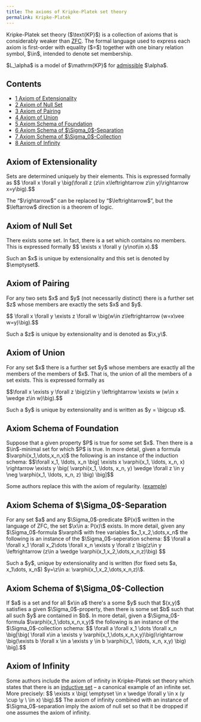 ```yaml
---
title: The axioms of Kripke-Platek set theory
permalink: Kripke-Platek
---
```












Kripke-Platek set theory (\$\text{KP}\$) is a collection of axioms that
is considerably weaker than
[ZFC](ZFC "ZFC"). The
formal language used to express each axiom is first-order with equality
(\$=\$) together with one binary relation symbol, \$\in\$, intended to
denote set membership.

\$L\_\alpha\$ is a model of \$\mathrm{KP}\$ for
[admissible](Admissible "Admissible")
\$\alpha\$.



## Contents


- [<span class="tocnumber">1</span> <span class="toctext">Axiom of
  Extensionality</span>](#Axiom_of_Extensionality)
- [<span class="tocnumber">2</span> <span class="toctext">Axiom of Null
  Set</span>](#Axiom_of_Null_Set)
- [<span class="tocnumber">3</span> <span class="toctext">Axiom of
  Pairing</span>](#Axiom_of_Pairing)
- [<span class="tocnumber">4</span> <span class="toctext">Axiom of
  Union</span>](#Axiom_of_Union)
- [<span class="tocnumber">5</span> <span class="toctext">Axiom Schema
  of Foundation</span>](#Axiom_Schema_of_Foundation)
- [<span class="tocnumber">6</span> <span class="toctext">Axiom Schema
  of
  \$\Sigma_0\$-Separation</span>](#Axiom_Schema_of_.24.5CSigma_0.24-Separation)
- [<span class="tocnumber">7</span> <span class="toctext">Axiom Schema
  of
  \$\Sigma_0\$-Collection</span>](#Axiom_Schema_of_.24.5CSigma_0.24-Collection)
- [<span class="tocnumber">8</span> <span class="toctext">Axiom of
  Infinity</span>](#Axiom_of_Infinity)


## Axiom of Extensionality

Sets are determined uniquely by their elements. This is expressed
formally as \$\$ \forall x \forall y \big(\forall z (z\in
x\leftrightarrow z\in y)\rightarrow x=y\big).\$\$

The “\$\rightarrow\$” can be replaced by “\$\leftrightarrow\$”, but the
\$\leftarrow\$ direction is a theorem of logic.

## Axiom of Null Set

There exists some set. In fact, there is a set which contains no
members. This is expressed formally \$\$ \exists x \forall y (y\not\in
x).\$\$

Such an \$x\$ is unique by extensionality and this set is denoted by
\$\emptyset\$.

## Axiom of Pairing

For any two sets \$x\$ and \$y\$ (not necessarily distinct) there is a
further set \$z\$ whose members are exactly the sets \$x\$ and \$y\$.

\$\$ \forall x \forall y \exists z \forall w \big(w\in z\leftrightarrow
(w=x\vee w=y)\big).\$\$

Such a \$z\$ is unique by extensionality and is denoted as \$\\x,y\\\$.

## Axiom of Union

For any set \$x\$ there is a further set \$y\$ whose members are exactly
all the members of the members of \$x\$. That is, the union of all the
members of a set exists. This is expressed formally as

\$\$\forall x \exists y \forall z \big(z\in y \leftrightarrow \exists w
(w\in x \wedge z\in w)\big).\$\$

Such a \$y\$ is unique by extensionality and is written as \$y = \bigcup
x\$.

## Axiom Schema of Foundation

Suppose that a given property \$P\$ is true for some set \$x\$. Then
there is a \$\in\$-minimal set for which \$P\$ is true. In more detail,
given a formula \$\varphi(x_1,\dots,x_n,x)\$ the following is an
instance of the induction schema: \$\$\forall x_1, \ldots, x_n \big\[
\exists x \varphi(x_1, \ldots, x_n, x) \rightarrow \exists y \big(
\varphi(x_1, \ldots, x_n, y) \wedge \forall z \in y \neg \varphi(x_1,
\ldots, x_n, z) \big) \big\]\$\$

Some authors replace this with the axiom of regularity. (<a
href="https://core.ac.uk/download/pdf/82692209.pdf#page=4"
class="external text" rel="nofollow">example</a>)

## Axiom Schema of \$\Sigma_0\$-Separation

For any set \$a\$ and any \$\Sigma_0\$-predicate \$P(x)\$ written in the
language of ZFC, the set \$\\x\in a: P(x)\\\$ exists. In more detail,
given any \$\Sigma_0\$-formula \$\varphi\$ with free variables
\$x_1,x_2,\dots,x_n\$ the following is an instance of the
\$\Sigma_0\$-seperation schema: \$\$ \forall a \forall x_1 \forall
x_2\dots \forall x_n \exists y \forall z \big(z\in y \leftrightarrow
(z\in a \wedge \varphi(x_1,x_2,\dots,x_n,z)\big) \$\$

Such a \$y\$, unique by extensionality and is written (for fixed sets
\$a, x_1\dots, x_n\$) \$y=\\z\in a: \varphi(x_1,x_2,\dots,x_n,z)\\\$.

## Axiom Schema of \$\Sigma_0\$-Collection

If \$a\$ is a set and for all \$x\in a\$ there's a some \$y\$ such that
\$(x,y)\$ satisfies a given \$\Sigma_0\$-property, then there is some
set \$b\$ such that all such \$y\$ are contained in \$b\$. In more
detail, given a \$\Sigma_0\$-formula \$\varphi(x_1,\dots,x_n,x,y)\$ the
following is an instance of the \$\Sigma_0\$-collection schema: \$\$
\forall a \forall x_1 \dots \forall x_n \big\[\big( \forall x\in a
\exists y \varphi(x_1,\dots,x_n,x,y)\big)\rightarrow \big(\exists b
\forall x \in a \exists y \in b \varphi(x_1, \ldots, x_n, x,y) \big)
\big\].\$\$

## Axiom of Infinity

Some authors include the axiom of infinity in Kripke-Platek set theory
which states that there is an <a
href="index.php?title=Inductive_set&amp;action=edit&amp;redlink=1"
class="new" title="Inductive set (page does not exist)">inductive
set</a> – a canonical example of an infinite set. More precisely: \$\$
\exists x \big( \emptyset \in x \wedge \forall y \in x (y \cup \\y \\
\in x) \big).\$\$ The axiom of infinity combined with an instance of
\$\Sigma_0\$-separation imply the axiom of null set so that it be
dropped if one assumes the axiom of infinity.


